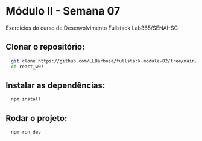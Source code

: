 # Módulo II - Semana 07

Exercicios do curso de Desenvolvimento Fullstack Lab365/SENAI-SC

## Clonar o repositório: 

```bash
  git clone https://github.com/LLBarbosa/fullstack-module-02/tree/main/react_w07
  cd react_w07
```
## Instalar as dependências:

```bash
  npm install
```

## Rodar o projeto:

```bash
  npm run dev
```